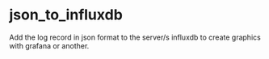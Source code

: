 # json_to_influxdb
Add the log record in json format to the server/s influxdb to create graphics with grafana or another.
